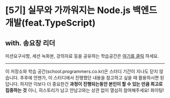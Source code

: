 # [5기] 실무와 가까워지는 Node.js 백엔드 개발(feat.TypeScript)
## with. 송요창 리더

미션요구사항, 세션 녹화본, 강의자료 등을 공유하는 학습공간은 [여기를 클릭](https://school.programmers.co.kr/app/courses/14021/dashboard) 하세요.

----

이 저장소와 학습 공간(school.programmers.co.kr)은 스터디 기간이 지나도 닫지 않습니다. 추후에 언젠가, 이 스터디에서 진행했던 내용을 참고하고 싶을 때 활용하시면 된답니다. 하지만 이보다 더 중요한건 **과정이 진행되는동안 본인이 할 수 있는 만큼 최고로 집중하는 것** 이니, 히스토리가 남고 안남고와는 상관 없이 열심히 참여해주세요!
화이팅!
